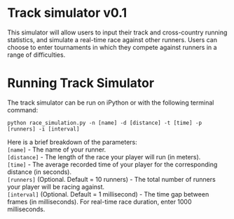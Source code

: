 # Track simulator v0.1

This simulator will allow users to input their track and cross-country running statistics, and simulate a
real-time race against other runners. Users can choose to enter tournaments in which they compete against runners in a range of difficulties. 

# Running Track Simulator 

The track simulator can be run on iPython or with the following terminal command: 

`python race_simulation.py -n [name] -d [distance] -t [time] -p [runners] -i [interval]`

Here is a brief breakdown of the parameters:\
  `[name]` - The name of your runner.\
  `[distance]` - The length of the race your player will run (in meters).\
  `[time]` - The average recorded time of your player for the corresponding distance (in seconds).\
  `[runners]` (Optional. Default = 10 runners) - The total number of runners your player will be racing against.\
  `[interval]` (Optional. Default = 1 millisecond) - The time gap between frames (in milliseconds). For real-time race duration,      enter 1000 milliseconds. 
